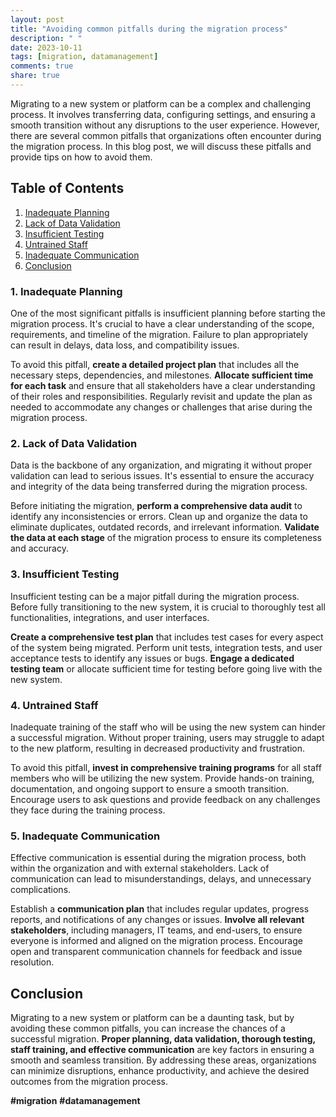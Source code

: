 ```yaml
---
layout: post
title: "Avoiding common pitfalls during the migration process"
description: " "
date: 2023-10-11
tags: [migration, datamanagement]
comments: true
share: true
---
```


Migrating to a new system or platform can be a complex and challenging process. It involves transferring data, configuring settings, and ensuring a smooth transition without any disruptions to the user experience. However, there are several common pitfalls that organizations often encounter during the migration process. In this blog post, we will discuss these pitfalls and provide tips on how to avoid them.

## Table of Contents
1. [Inadequate Planning](#inadequate-planning)
2. [Lack of Data Validation](#lack-of-data-validation)
3. [Insufficient Testing](#insufficient-testing)
4. [Untrained Staff](#untrained-staff)
5. [Inadequate Communication](#inadequate-communication)
6. [Conclusion](#conclusion)

### 1. Inadequate Planning
One of the most significant pitfalls is insufficient planning before starting the migration process. It's crucial to have a clear understanding of the scope, requirements, and timeline of the migration. Failure to plan appropriately can result in delays, data loss, and compatibility issues.

To avoid this pitfall, **create a detailed project plan** that includes all the necessary steps, dependencies, and milestones. **Allocate sufficient time for each task** and ensure that all stakeholders have a clear understanding of their roles and responsibilities. Regularly revisit and update the plan as needed to accommodate any changes or challenges that arise during the migration process.

### 2. Lack of Data Validation
Data is the backbone of any organization, and migrating it without proper validation can lead to serious issues. It's essential to ensure the accuracy and integrity of the data being transferred during the migration process.

Before initiating the migration, **perform a comprehensive data audit** to identify any inconsistencies or errors. Clean up and organize the data to eliminate duplicates, outdated records, and irrelevant information. **Validate the data at each stage** of the migration process to ensure its completeness and accuracy.

### 3. Insufficient Testing
Insufficient testing can be a major pitfall during the migration process. Before fully transitioning to the new system, it is crucial to thoroughly test all functionalities, integrations, and user interfaces.

**Create a comprehensive test plan** that includes test cases for every aspect of the system being migrated. Perform unit tests, integration tests, and user acceptance tests to identify any issues or bugs. **Engage a dedicated testing team** or allocate sufficient time for testing before going live with the new system.

### 4. Untrained Staff
Inadequate training of the staff who will be using the new system can hinder a successful migration. Without proper training, users may struggle to adapt to the new platform, resulting in decreased productivity and frustration.

To avoid this pitfall, **invest in comprehensive training programs** for all staff members who will be utilizing the new system. Provide hands-on training, documentation, and ongoing support to ensure a smooth transition. Encourage users to ask questions and provide feedback on any challenges they face during the training process.

### 5. Inadequate Communication
Effective communication is essential during the migration process, both within the organization and with external stakeholders. Lack of communication can lead to misunderstandings, delays, and unnecessary complications.

Establish a **communication plan** that includes regular updates, progress reports, and notifications of any changes or issues. **Involve all relevant stakeholders**, including managers, IT teams, and end-users, to ensure everyone is informed and aligned on the migration process. Encourage open and transparent communication channels for feedback and issue resolution.

## Conclusion
Migrating to a new system or platform can be a daunting task, but by avoiding these common pitfalls, you can increase the chances of a successful migration. **Proper planning, data validation, thorough testing, staff training, and effective communication** are key factors in ensuring a smooth and seamless transition. By addressing these areas, organizations can minimize disruptions, enhance productivity, and achieve the desired outcomes from the migration process.

**#migration** **#datamanagement**